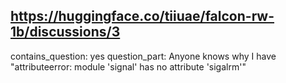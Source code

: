 ## https://huggingface.co/tiiuae/falcon-rw-1b/discussions/3

contains_question: yes
question_part: Anyone knows why I have "attributeerror: module 'signal' has no attribute 'sigalrm'" 